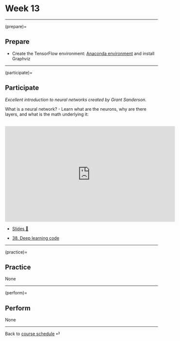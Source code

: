 # Week 13


---

(prepare)=
## Prepare

- Create the TensorFlow environment: [Anaconda environment](../docs/programming-environment.md) and install Graphviz


---

(participate)=
## Participate

*Excellent introduction to neural networks created by Grant Sanderson.* 

What is a neural network? - Learn what are the neurons, why are there layers, and what is the math underlying it:

<br>

<iframe width="560" height="315" src="https://www.youtube-nocookie.com/embed/aircAruvnKk" title="YouTube video player" frameborder="0" allow="accelerometer; autoplay; clipboard-write; encrypted-media; gyroscope; picture-in-picture" allowfullscreen></iframe>


- [Slides 📑](https://drive.google.com/file/d/112xZgvURqOz-nQ9_W_YxQ6JA8LVjWUNH/view?usp=sharing)


- [38. Deep learning code](../code/38-tf-example.ipynb)

---

(practice)=
## Practice

None


---

(perform)=
## Perform

None




---

Back to [course schedule](../docs/course-schedule.md) ⏎

